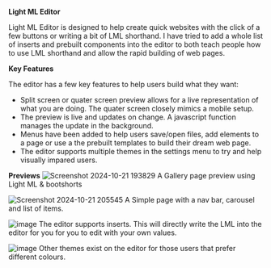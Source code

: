 **Light ML Editor**

Light ML Editor is designed to help create quick websites with the click of a few buttons or writing a bit of LML shorthand. I have tried to add a whole list of inserts and prebuilt components into the editor to both teach people how to use LML shorthand and allow the rapid building of web pages.

**Key Features**

The editor has a few key features to help users build what they want:
- Split screen or quater screen preview allows for a live representation of what you are doing. The quater screen closely mimics a mobile setup.
- The preview is live and updates on change. A javascript function manages the update in the background.
- Menus have been added to help users save/open files, add elements to a page or use a the prebuilt templates to build their dream web page.
- The editor supports multiple themes in the settings menu to try and help visually impared users.

**Previews**
![Screenshot 2024-10-21 193829](https://github.com/user-attachments/assets/5d892647-fac5-4ebb-9505-0a95ed3dfa37)
A Gallery page preview using Light ML & bootshorts

![Screenshot 2024-10-21 205545](https://github.com/user-attachments/assets/23f146f6-f4d2-4a40-8ffd-ede0dec44279)
A Simple page with a nav bar, carousel and list of items.

![image](https://github.com/user-attachments/assets/072f2ebf-a0fa-4be8-af1f-2e76de5fff08)
The editor supports inserts. This will directly write the LML into the editor for you for you to edit with your own values.

![image](https://github.com/user-attachments/assets/dcacd939-6c30-477e-b7fb-0c65d605efe2)
Other themes exist on the editor for those users that prefer different colours.
